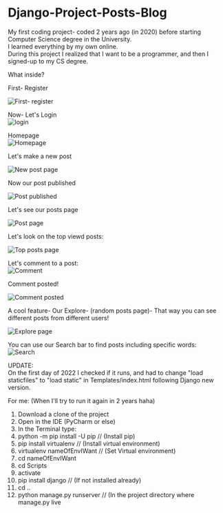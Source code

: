 # Django-Project-Posts-Blog
My first coding project- coded 2 years ago (in 2020) before starting Computer Science degree in the University.  
I learned everything by my own online.  
During this project I realized that I want to be a programmer, and then I signed-up to my CS degree.  
  
  
What inside?  

First- Register

![First- register](https://user-images.githubusercontent.com/58470929/148658422-adcacc71-1c37-4737-85d1-ffea540e4e52.png)
  
  
  
  
Now- Let's Login  
![login](https://user-images.githubusercontent.com/58470929/148658465-274f1cd3-cc53-4242-acbf-4c7318909484.png)  
  
  
  
Homepage  
![Homepage](https://user-images.githubusercontent.com/58470929/148658499-7731430b-b8dc-4d69-9c92-af6c3bbf2757.png)
  
  
  
Let's make a new post  

![New post page](https://user-images.githubusercontent.com/58470929/148658552-7753aa37-5dd0-4508-a233-832c5e6d7ac3.png)  
  
  
  
Now our post published  

![Post published](https://user-images.githubusercontent.com/58470929/148658595-a5942057-207d-4625-9394-aebf8436ba9c.png)
  
    
      
Let's see our posts page  

![Post page](https://user-images.githubusercontent.com/58470929/148658612-bbf5f830-b0ba-400e-9250-00b231e688d9.png)
  
  
  
Let's look on the top viewd posts:  

![Top posts page](https://user-images.githubusercontent.com/58470929/148658645-82f4df5b-b429-4f9e-a841-778dee6475ec.png)  
  
  
Let's comment to a post:  
![Comment](https://user-images.githubusercontent.com/58470929/148658660-26ba5189-7b61-420d-8569-19d64b72da51.png)
  
  
    
Comment posted!  
  
  
![Comment posted](https://user-images.githubusercontent.com/58470929/148658670-b03c7a1e-2070-4224-b8bd-bb074e4ea546.png)
  
  
  
A cool feature- Our Explore- (random posts page)- That way you can see different posts from different users!  
  
  
![Explore page](https://user-images.githubusercontent.com/58470929/148658682-3931a81a-d65f-4fed-aff0-2f1f01cbcbad.png)
  
    
You can use our Search bar to find posts including specific words:  
![Search](https://user-images.githubusercontent.com/58470929/148658706-978e276c-0efa-469c-a77e-ee8578fc25c6.png)
  
  

UPDATE:  
On the first day of 2022 I checked if it runs, and had to change "load staticfiles" to "load static" in Templates/index.html following Django new version.

For me: (When I'll try to run it again in 2 years haha)

1. Download a clone of the project
2. Open in the IDE (PyCharm or else)  
3. In the Terminal type:
4. python -m pip install -U pip // (Install pip)
5. pip install virtualenv // (Install virtual environment)
6. virtualenv nameOfEnvIWant // (Set Virtual environment)
7. cd nameOfEnvIWant
8. cd Scripts
9. activate
10. pip install django // (If not installed already)
11. cd ..
12. python manage.py runserver // (In the project directory where manage.py live



